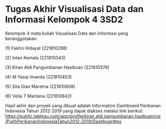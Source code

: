 # Tugas Akhir Visualisasi Data dan Informasi Kelompok 4 3SD2
Kelompok 4 mata kuliah Visualisasi Data dan Informasi yang beranggotakan:

  (1) Fakhri Hidayat (221810288)
  
  (2) Intan Kemala (221810343)
  
  (3) Kiran Aldi Pangumbanan Hasibuan (221810376)
  
  (4) M Yasqi Imanda (221810403)
  
  (5) Sita Dian Maretna (221810608)
  
  (6) Velia T Marliana (221810642)
  
Hasil akhir dari proyek yang dibuat adalah Information Dashboard Perikanan Indonesia Tahun 2012-2019 yang dapat diakses melalui link berikut: https://public.tableau.com/app/profile/kiran.aldi.pangumbanan.hasibuan/viz/PutihPerikananIndonesiaTahun2012-2019/Dashboardtes
